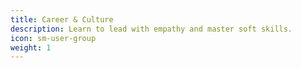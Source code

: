 ```yaml
---
title: Career & Culture
description: Learn to lead with empathy and master soft skills.
icon: sm-user-group
weight: 1
---
```

